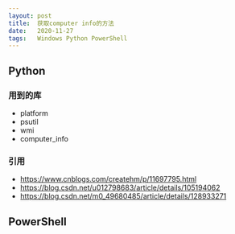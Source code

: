 ```yaml
---
layout: post
title:  获取computer info的方法
date:   2020-11-27
tags:   Windows Python PowerShell
---
```


## Python

### 用到的库

- platform
- psutil
- wmi
- computer_info

### 引用

- <a href="https://www.cnblogs.com/createhm/p/11697795.html" target="_blank">https://www.cnblogs.com/createhm/p/11697795.html</a>
- <a href="https://blog.csdn.net/u012798683/article/details/105194062" target="_blank">https://blog.csdn.net/u012798683/article/details/105194062</a>
- <a href="https://blog.csdn.net/m0_49680485/article/details/128933271" target="_blank">https://blog.csdn.net/m0_49680485/article/details/128933271</a>

## PowerShell

